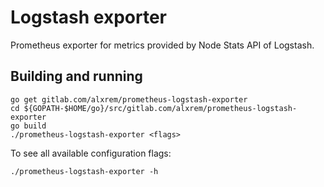 Logstash exporter
=================

Prometheus exporter for metrics provided by Node Stats API of Logstash.

Building and running
--------------------

    go get gitlab.com/alxrem/prometheus-logstash-exporter
    cd ${GOPATH-$HOME/go}/src/gitlab.com/alxrem/prometheus-logstash-exporter
    go build
    ./prometheus-logstash-exporter <flags>

To see all available configuration flags:

    ./prometheus-logstash-exporter -h
